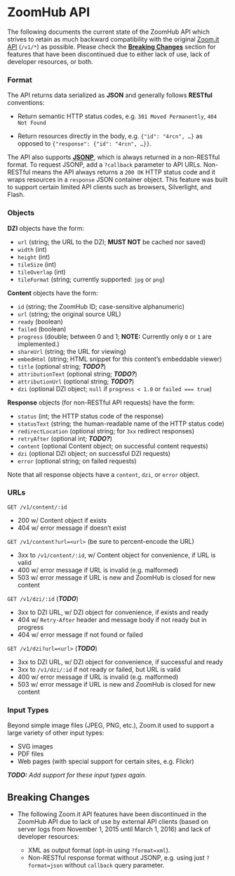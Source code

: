 # ZoomHub API

The following documents the current state of the ZoomHub API which strives to
retain as much backward compatibility with the original
[Zoom.it API][zoomit-api-docs] (`/v1/*`) as possible. Please check the
<a href="#breaking-changes">**Breaking Changes**</a> section for features that
have been discontinued due to either lack of use, lack of developer resources,
or both.

### Format

The API returns data serialized as **JSON** and generally follows **RESTful**
conventions:

- Return semantic HTTP status codes, e.g. `301 Moved Permanently`,
  `404 Not Found`

- Return resources directly in the body, e.g. `{"id": "4rcn", …}` as opposed to
  `{"response": {"id": "4rcn", …}}`.

The API also supports **[JSONP]**, which is always returned in a non-RESTful
format. To request JSONP, add a `?callback` parameter to API URLs. Non-RESTful
means the API always returns a `200 OK` HTTP status code and it wraps resources
in a `response` JSON container object. This feature was built to support certain
limited API clients such as browsers, Silverlight, and Flash.

### Objects

**DZI** objects have the form:

- `url` (string; the URL to the DZI; **MUST NOT** be cached nor saved)
- `width` (int)
- `height` (int)
- `tileSize` (int)
- `tileOverlap` (int)
- `tileFormat` (string; currently supported: `jpg` or `png`)

**Content** objects have the form:

- `id` (string; the ZoomHub ID; case-sensitive alphanumeric)
- `url` (string; the original source URL)
- `ready` (boolean)
- `failed` (boolean)
- `progress` (double; between 0 and 1;
  **NOTE:** Currently only `0` or `1` are implemented.)
- `shareUrl` (string; the URL for viewing)
- `embedHtml` (string; HTML snippet for this content’s embeddable viewer)
- `title` (optional string; **_TODO?_**)
- `attributionText` (optional string; **_TODO?_**)
- `attributionUrl` (optional string; **_TODO?_**)
- `dzi` (optional DZI object; `null` if `progress < 1.0` or `failed === true`)

**Response** objects (for non-RESTful API requests) have the form:

- `status` (int; the HTTP status code of the response)
- `statusText` (string; the human-readable name of the HTTP status code)
- `redirectLocation` (optional string; for `3xx` redirect responses)
- `retryAfter` (optional int; **_TODO?_**)
- `content` (optional Content object; on successful content requests)
- `dzi` (optional DZI object; on successful DZI requests)
- `error` (optional string; on failed requests)

Note that all response objects have a `content`, `dzi`, or `error` object.

### URLs

`GET /v1/content/:id`

- 200 w/ Content object if exists
- 404 w/ error message if doesn’t exist

`GET /v1/content?url=<url>` (be sure to percent-encode the URL)

- 3xx to `/v1/content/:id`, w/ Content object for convenience, if URL is valid
- 400 w/ error message if URL is invalid (e.g. malformed)
- 503 w/ error message if URL is new and ZoomHub is closed for new content

`GET /v1/dzi/:id` (**_TODO_**)

- 3xx to DZI URL, w/ DZI object for convenience, if exists and ready
- 404 w/ `Retry-After` header and message body if not ready but in progress
- 404 w/ error message if not found or failed

`GET /v1/dzi?url=<url>` (**_TODO_**)

- 3xx to DZI URL, w/ DZI object for convenience, if successful and ready
- 3xx to `/v1/dzi/:id` if not ready or failed, but URL is valid
- 400 w/ error message if URL is invalid (e.g. malformed)
- 503 w/ error message if URL is new and ZoomHub is closed for new content

### Input Types

Beyond simple image files (JPEG, PNG, etc.), Zoom.it used to support a large
variety of other input types:

- SVG images
- PDF files
- Web pages (with special support for certain sites, e.g. Flickr)

**_TODO:_** _Add support for these input types again._

<a name="breaking-changes"></a>

## Breaking Changes

- The following Zoom.it API features have been discontinued in the ZoomHub API
  due to lack of use by external API clients (based on server logs from
  November 1, 2015 until March 1, 2016) and lack of developer resources:

  - XML as output format (opt-in using `?format=xml`).
  - Non-RESTful response format without JSONP, e.g. using just `?format=json`
    without `callback` query parameter.

[jsonp]: http://en.wikipedia.org/wiki/JSONP
[zoomit-api-docs]: https://web.archive.org/web/20140814051321/http://zoom.it/pages/api/
[zoomit-api-formats]: https://web.archive.org/web/20140702025809/http://zoom.it/pages/api/formats/rest-vs-non-rest
